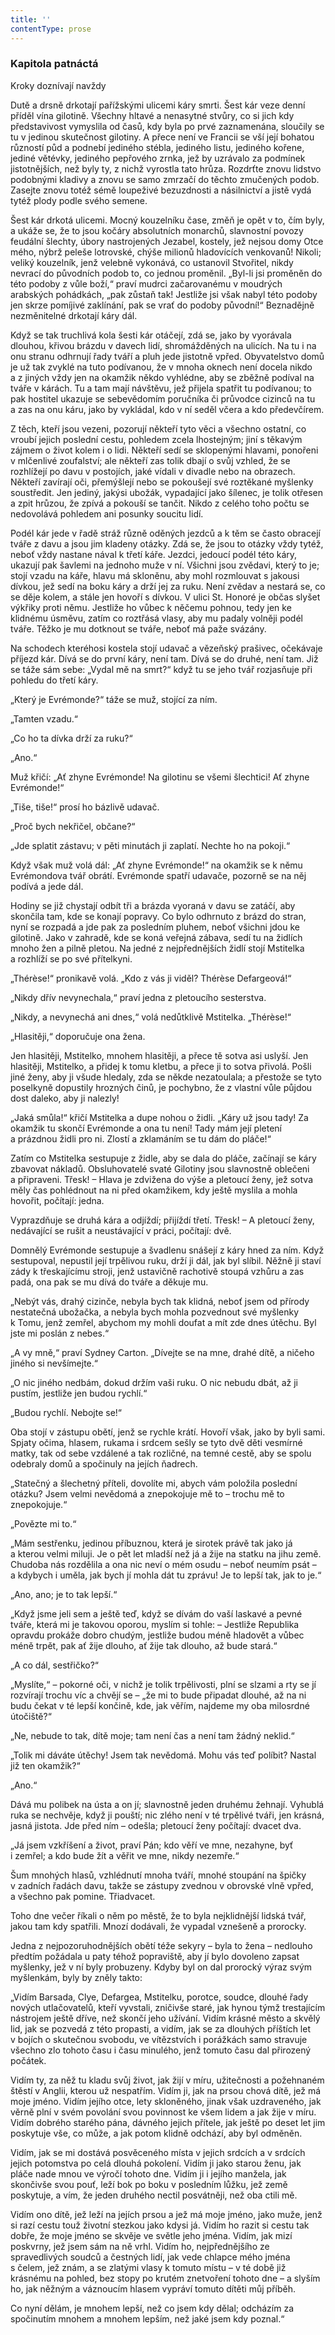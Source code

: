 ```yaml
---
title: ''
contentType: prose
---
```


### Kapitola patnáctá  
Kroky doznívají navždy

  

Dutě a drsně drkotají pařížskými ulicemi káry smrti. Šest kár veze denní příděl vína gilotině. Všechny hltavé a nenasytné stvůry, co si jich kdy představivost vymyslila od časů, kdy byla po prvé zaznamenána, sloučily se tu v jedinou skutečnost gilotiny. A přece není ve Francii se vší její bohatou růzností půd a podnebí jediného stébla, jediného listu, jediného kořene, jediné větévky, jediného pepřového zrnka, jež by uzrávalo za podmínek jistotnějších, než byly ty, z nichž vyrostla tato hrůza. Rozdrťte znovu lidstvo podobnými kladivy a znovu se samo zmrzačí do těchto zmučených podob. Zasejte znovu totéž sémě loupeživé bezuzdnosti a násilnictví a jistě vydá tytéž plody podle svého semene.

Šest kár drkotá ulicemi. Mocný kouzelníku čase, změň je opět v to, čím byly, a ukáže se, že to jsou kočáry absolutních monarchů, slavnostní povozy feudální šlechty, úbory nastrojených Jezabel, kostely, jež nejsou domy Otce mého, nýbrž peleše lotrovské, chýše milionů hladovících venkovanů! Nikoli; veliký kouzelník, jenž velebně vykonává, co ustanovil Stvořitel, nikdy nevrací do původních podob to, co jednou proměnil. „Byl-li jsi proměněn do této podoby z vůle boží,“ praví mudrci začarovanému v moudrých arabských pohádkách, „pak zůstaň tak! Jestliže jsi však nabyl této podoby jen skrze pomíjivé zaklínání, pak se vrať do podoby původní!“ Beznadějně nezměnitelné drkotají káry dál.

Když se tak truchlivá kola šesti kár otáčejí, zdá se, jako by vyorávala dlouhou, křivou brázdu v davech lidí, shromážděných na ulicích. Na tu i na onu stranu odhrnují řady tváří a pluh jede jistotně vpřed. Obyvatelstvo domů je už tak zvyklé na tuto podívanou, že v mnoha oknech není docela nikdo a z jiných vždy jen na okamžik někdo vyhlédne, aby se zběžně podíval na tváře v kárách. Tu a tam mají návštěvu, jež přijela spatřit tu podívanou; to pak hostitel ukazuje se sebevědomím poručníka či průvodce cizinců na tu a zas na onu káru, jako by vykládal, kdo v ní seděl včera a kdo předevčírem.

Z těch, kteří jsou vezeni, pozorují někteří tyto věci a všechno ostatní, co vroubí jejich poslední cestu, pohledem zcela lhostejným; jiní s těkavým zájmem o život kolem i o lidi. Někteří sedí se sklopenými hlavami, ponořeni v mlčenlivé zoufalství; ale někteří zas tolik dbají o svůj vzhled, že se rozhlížejí po davu v postojích, jaké vídali v divadle nebo na obrazech. Někteří zavírají oči, přemýšlejí nebo se pokoušejí své roztěkané myšlenky soustředit. Jen jediný, jakýsi ubožák, vypadající jako šílenec, je tolik otřesen a zpit hrůzou, že zpívá a pokouší se tančit. Nikdo z celého toho počtu se nedovolává pohledem ani posunky soucitu lidí.

Podél kár jede v řadě stráž různě oděných jezdců a k těm se často obracejí tváře z davu a jsou jim kladeny otázky. Zdá se, že jsou to otázky vždy tytéž, neboť vždy nastane nával k třetí káře. Jezdci, jedoucí podél této káry, ukazují pak šavlemi na jednoho muže v ní. Všichni jsou zvědavi, který to je; stojí vzadu na káře, hlavu má skloněnu, aby mohl rozmlouvat s jakousi dívkou, jež sedí na boku káry a drží jej za ruku. Není zvědav a nestará se, co se děje kolem, a stále jen hovoří s dívkou. V ulici St. Honoré je občas slyšet výkřiky proti němu. Jestliže ho vůbec k něčemu pohnou, tedy jen ke klidnému úsměvu, zatím co roztřásá vlasy, aby mu padaly volněji podél tváře. Těžko je mu dotknout se tváře, neboť má paže svázány.

Na schodech kteréhosi kostela stojí udavač a vězeňský prašivec, očekávaje příjezd kár. Dívá se do první káry, není tam. Dívá se do druhé, není tam. Již se táže sám sebe: „Vydal mě na smrt?“ když tu se jeho tvář rozjasňuje při pohledu do třetí káry.

„Který je Evrémonde?“ táže se muž, stojící za ním.

„Tamten vzadu.“

„Co ho ta dívka drží za ruku?“

„Ano.“

Muž křičí: „Ať zhyne Evrémonde! Na gilotinu se všemi šlechtici! Ať zhyne Evrémonde!“

„Tiše, tiše!“ prosí ho bázlivě udavač.

„Proč bych nekřičel, občane?“

„Jde splatit zástavu; v pěti minutách ji zaplatí. Nechte ho na pokoji.“

Když však muž volá dál: „Ať zhyne Evrémonde!“ na okamžik se k němu Evrémondova tvář obrátí. Evrémonde spatří udavače, pozorně se na něj podívá a jede dál.

Hodiny se již chystají odbít tři a brázda vyoraná v davu se zatáčí, aby skončila tam, kde se konají popravy. Co bylo odhrnuto z brázd do stran, nyní se rozpadá a jde pak za posledním pluhem, neboť všichni jdou ke gilotině. Jako v zahradě, kde se koná veřejná zábava, sedí tu na židlích mnoho žen a pilně pletou. Na jedné z nejpřednějších židlí stojí Mstitelka a rozhlíží se po své přítelkyni.

„Thérèse!“ pronikavě volá. „Kdo z vás ji viděl? Thérèse Defargeová!“

„Nikdy dřív nevynechala,“ praví jedna z pletoucího sesterstva.

„Nikdy, a nevynechá ani dnes,“ volá nedůtklivě Mstitelka. „Thérèse!“

„Hlasitěji,“ doporučuje ona žena.

Jen hlasitěji, Mstitelko, mnohem hlasitěji, a přece tě sotva asi uslyší. Jen hlasitěji, Mstitelko, a přidej k tomu kletbu, a přece ji to sotva přivolá. Pošli jiné ženy, aby ji všude hledaly, zda se někde nezatoulala; a přestože se tyto poselkyně dopustily hrozných činů, je pochybno, že z vlastní vůle půjdou dost daleko, aby ji nalezly!

„Jaká smůla!“ křičí Mstitelka a dupe nohou o židli. „Káry už jsou tady! Za okamžik tu skončí Evrémonde a ona tu není! Tady mám její pletení a prázdnou židli pro ni. Zlostí a zklamáním se tu dám do pláče!“

Zatím co Mstitelka sestupuje z židle, aby se dala do pláče, začínají se káry zbavovat nákladů. Obsluhovatelé svaté Gilotiny jsou slavnostně oblečeni a připraveni. Třesk! – Hlava je zdvižena do výše a pletoucí ženy, jež sotva měly čas pohlédnout na ni před okamžikem, kdy ještě myslila a mohla hovořit, počítají: jedna.

Vyprazdňuje se druhá kára a odjíždí; přijíždí třetí. Třesk! – A pletoucí ženy, nedávající se rušit a neustávající v práci, počítají: dvě.

Domnělý Evrémonde sestupuje a švadlenu snášejí z káry hned za ním. Když sestupoval, nepustil její trpělivou ruku, drží ji dál, jak byl slíbil. Něžně ji staví zády k třeskajícímu stroji, jenž ustavičně rachotivě stoupá vzhůru a zas padá, ona pak se mu dívá do tváře a děkuje mu.

„Nebýt vás, drahý cizinče, nebyla bych tak klidná, neboť jsem od přírody nestatečná ubožačka, a nebyla bych mohla pozvednout své myšlenky k Tomu, jenž zemřel, abychom my mohli doufat a mít zde dnes útěchu. Byl jste mi poslán z nebes.“

„A vy mně,“ praví Sydney Carton. „Dívejte se na mne, drahé dítě, a ničeho jiného si nevšímejte.“

„O nic jiného nedbám, dokud držím vaši ruku. O nic nebudu dbát, až ji pustím, jestliže jen budou rychlí.“

„Budou rychlí. Nebojte se!“

Oba stojí v zástupu obětí, jenž se rychle krátí. Hovoří však, jako by byli sami. Spjaty očima, hlasem, rukama i srdcem sešly se tyto dvě děti vesmírné matky, tak od sebe vzdálené a tak rozličné, na temné cestě, aby se spolu odebraly domů a spočinuly na jejích ňadrech.

„Statečný a šlechetný příteli, dovolíte mi, abych vám položila poslední otázku? Jsem velmi nevědomá a znepokojuje mě to – trochu mě to znepokojuje.“

„Povězte mi to.“

„Mám sestřenku, jedinou příbuznou, která je sirotek právě tak jako já a kterou velmi miluji. Je o pět let mladší než já a žije na statku na jihu země. Chudoba nás rozdělila a ona nic neví o mém osudu – neboť neumím psát – a kdybych i uměla, jak bych jí mohla dát tu zprávu! Je to lepší tak, jak to je.“

„Ano, ano; je to tak lepší.“

„Když jsme jeli sem a ještě teď, když se dívám do vaší laskavé a pevné tváře, která mi je takovou oporou, myslím si tohle: – Jestliže Republika opravdu prokáže dobro chudým, jestliže budou méně hladovět a vůbec méně trpět, pak ať žije dlouho, ať žije tak dlouho, až bude stará.“

„A co dál, sestřičko?“

„Myslíte,“ – pokorné oči, v nichž je tolik trpělivosti, plní se slzami a rty se jí rozvírají trochu víc a chvějí se – „že mi to bude připadat dlouhé, až na ni budu čekat v té lepší končině, kde, jak věřím, najdeme my oba milosrdné útočiště?“

„Ne, nebude to tak, dítě moje; tam není čas a není tam žádný neklid.“

„Tolik mi dáváte útěchy! Jsem tak nevědomá. Mohu vás teď políbit? Nastal již ten okamžik?“

„Ano.“

Dává mu polibek na ústa a on jí; slavnostně jeden druhému žehnají. Vyhublá ruka se nechvěje, když ji pouští; nic zlého není v té trpělivé tváři, jen krásná, jasná jistota. Jde před ním – odešla; pletoucí ženy počítají: dvacet dva.

„Já jsem vzkříšení a život, praví Pán; kdo věří ve mne, nezahyne, byť i zemřel; a kdo bude žít a věřit ve mne, nikdy nezemře.“

Šum mnohých hlasů, vzhlédnutí mnoha tváří, mnohé stoupání na špičky v zadních řadách davu, takže se zástupy zvednou v obrovské vlně vpřed, a všechno pak pomine. Třiadvacet.

Toho dne večer říkali o něm po městě, že to byla nejklidnější lidská tvář, jakou tam kdy spatřili. Mnozí dodávali, že vypadal vznešeně a prorocky.

Jedna z nejpozoruhodnějších obětí téže sekyry – byla to žena – nedlouho předtím požádala u paty téhož popraviště, aby jí bylo dovoleno zapsat myšlenky, jež v ní byly probuzeny. Kdyby byl on dal prorocký výraz svým myšlenkám, byly by zněly takto:

„Vidím Barsada, Clye, Defargea, Mstitelku, porotce, soudce, dlouhé řady nových utlačovatelů, kteří vyvstali, zničivše staré, jak hynou týmž trestajícím nástrojem ještě dříve, než skončí jeho užívání. Vidím krásné město a skvělý lid, jak se pozvedá z této propasti, a vidím, jak se za dlouhých příštích let v bojích o skutečnou svobodu, ve vítězstvích i porážkách samo stravuje všechno zlo tohoto času i času minulého, jenž tomuto času dal přirozený počátek.

Vidím ty, za něž tu kladu svůj život, jak žijí v míru, užitečnosti a požehnaném štěstí v Anglii, kterou už nespatřím. Vidím ji, jak na prsou chová dítě, jež má moje jméno. Vidím jejího otce, lety skloněného, jinak však uzdraveného, jak věrně plní v svém povolání svou povinnost ke všem lidem a jak žije v míru. Vidím dobrého starého pána, dávného jejich přítele, jak ještě po deset let jim poskytuje vše, co může, a jak potom klidně odchází, aby byl odměněn.

Vidím, jak se mi dostává posvěceného místa v jejich srdcích a v srdcích jejich potomstva po celá dlouhá pokolení. Vidím ji jako starou ženu, jak pláče nade mnou ve výročí tohoto dne. Vidím ji i jejího manžela, jak skončivše svou pouť, leží bok po boku v posledním lůžku, jež země poskytuje, a vím, že jeden druhého nectil posvátněji, než oba ctili mě.

Vidím ono dítě, jež leží na jejích prsou a jež má moje jméno, jako muže, jenž si razí cestu touž životní stezkou jako kdysi já. Vidím ho razit si cestu tak dobře, že moje jméno se skvěje ve světle jeho jména. Vidím, jak mizí poskvrny, jež jsem sám na ně vrhl. Vidím ho, nejpřednějšího ze spravedlivých soudců a čestných lidí, jak vede chlapce mého jména s čelem, jež znám, a se zlatými vlasy k tomuto místu – v té době již krásnému na pohled, bez stopy po krutém znetvoření tohoto dne – a slyším ho, jak něžným a váznoucím hlasem vypráví tomuto dítěti můj příběh.

Co nyní dělám, je mnohem lepší, než co jsem kdy dělal; odcházím za spočinutím mnohem a mnohem lepším, než jaké jsem kdy poznal.“
